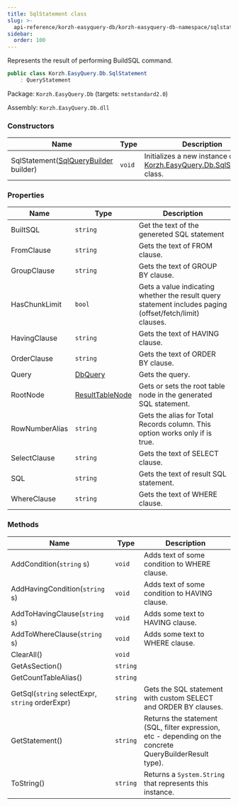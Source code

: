 ```yaml
---
title: SqlStatement class
slug: >-
  api-reference/korzh-easyquery-db/korzh-easyquery-db-namespace/sqlstatement-class
sidebar:
  order: 100
---
```


Represents the result of performing BuildSQL command.
```csharp
public class Korzh.EasyQuery.Db.SqlStatement
    : QueryStatement

```
Package: `Korzh.EasyQuery.Db` (targets: `netstandard2.0`)

Assembly: `Korzh.EasyQuery.Db.dll`

### Constructors

| Name | Type | Description | 
| --- | --- | --- | 
| SqlStatement([SqlQueryBuilder](///////////////easyquery/docs/api-reference/korzh-easyquery-db/korzh-easyquery-db-namespace/sqlquerybuilder-class) builder) | `void` | Initializes a new instance of the [Korzh.EasyQuery.Db.SqlStatement](///////////////easyquery/docs/api-reference/korzh-easyquery-db/korzh-easyquery-db-namespace/sqlstatement-class) class. | 


### Properties

| Name | Type | Description | 
| --- | --- | --- | 
| BuiltSQL | `string` | Get the text of the genereted SQL statement | 
| FromClause | `string` | Gets the text of FROM clause. | 
| GroupClause | `string` | Gets the text of GROUP BY clause. | 
| HasChunkLimit | `bool` | Gets a value indicating whether the result query statement includes paging (offset/fetch/limit) clauses. | 
| HavingClause | `string` | Gets the text of HAVING clause. | 
| OrderClause | `string` | Gets the text of ORDER BY clause. | 
| Query | [DbQuery](///////////////easyquery/docs/api-reference/korzh-easyquery-db/korzh-easyquery-db-namespace/dbquery-class) | Gets the query. | 
| RootNode | [ResultTableNode](///////////////easyquery/docs/api-reference/korzh-easyquery-db/korzh-easyquery-db-namespace/resulttablenode-class) | Gets or sets the root table node in the generated SQL statement. | 
| RowNumberAlias | `string` | Gets the alias for Total Records column.  This option works only if <see cref="P:Korzh.EasyQuery.Db.SqlFormats.LegacyPaging"></see> is true. | 
| SelectClause | `string` | Gets the text of SELECT clause. | 
| SQL | `string` | Gets the text of result SQL statement. | 
| WhereClause | `string` | Gets the text of WHERE clause. | 


### Methods

| Name | Type | Description | 
| --- | --- | --- | 
| AddCondition(`string` s) | `void` | Adds text of some condition to WHERE clause. | 
| AddHavingCondition(`string` s) | `void` | Adds text of some condition to HAVING clause. | 
| AddToHavingClause(`string` s) | `void` | Adds some text to HAVING clause. | 
| AddToWhereClause(`string` s) | `void` | Adds some text to WHERE clause. | 
| ClearAll() | `void` |  | 
| GetAsSection() | `string` |  | 
| GetCountTableAlias() | `string` |  | 
| GetSql(`string` selectExpr, `string` orderExpr) | `string` | Gets the SQL statement with custom SELECT and ORDER BY clauses. | 
| GetStatement() | `string` | Returns the statement (SQL, filter expression, etc - depending on the concrete QueryBuilderResult type). | 
| ToString() | `string` | Returns a `System.String` that represents this instance. |

